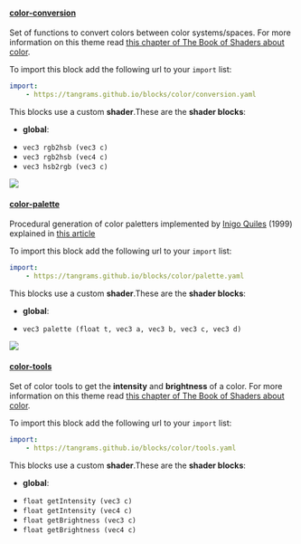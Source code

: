 

#### [color-conversion](#color-conversion) <a href="https://github.com/tangrams/blocks/blob/gh-pages/color/conversion.yaml" target="_blank"><i class="fa fa-github" aria-hidden="true"></i></a>

Set of functions to convert colors between color systems/spaces.
For more information on this theme read [this chapter of The Book of Shaders about color](http://thebookofshaders.com/06/).



To import this block add the following url to your `import` list:

```yaml
import:
    - https://tangrams.github.io/blocks/color/conversion.yaml
```


This blocks use a custom **shader**.These are the **shader blocks**:

- **global**:
 + `vec3 rgb2hsb (vec3 c) `
 + `vec3 rgb2hsb (vec4 c) `
 + `vec3 hsb2rgb (vec3 c) `

![](https://mapzen.com/common/styleguide/images/divider/compass-red.png)


#### [color-palette](#color-palette) <a href="https://github.com/tangrams/blocks/blob/gh-pages/color/palette.yaml" target="_blank"><i class="fa fa-github" aria-hidden="true"></i></a>

Procedural generation of color paletters implemented by [Inigo Quiles](https://twitter.com/iquilezles) (1999) explained in [this article](http://www.iquilezles.org/www/articles/palettes/palettes.htm)



To import this block add the following url to your `import` list:

```yaml
import:
    - https://tangrams.github.io/blocks/color/palette.yaml
```


This blocks use a custom **shader**.These are the **shader blocks**:

- **global**:
 + `vec3 palette (float t, vec3 a, vec3 b, vec3 c, vec3 d) `

![](https://mapzen.com/common/styleguide/images/divider/compass-red.png)


#### [color-tools](#color-tools) <a href="https://github.com/tangrams/blocks/blob/gh-pages/color/tools.yaml" target="_blank"><i class="fa fa-github" aria-hidden="true"></i></a>

Set of color tools to get the **intensity** and **brightness** of a color.
For more information on this theme read [this chapter of The Book of Shaders about color](http://thebookofshaders.com/06/).



To import this block add the following url to your `import` list:

```yaml
import:
    - https://tangrams.github.io/blocks/color/tools.yaml
```


This blocks use a custom **shader**.These are the **shader blocks**:

- **global**:
 + `float getIntensity (vec3 c) `
 + `float getIntensity (vec4 c) `
 + `float getBrightness (vec3 c) `
 + `float getBrightness (vec4 c) `
